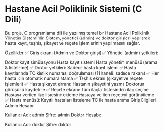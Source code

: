 # Hastane Acil Poliklinik Sistemi (C Dili)
Bu proje, C programlama dili ile yazılmış temel bir Hastane Acil Poliklinik Yönetim Sistemi'dir. Sistem, yönetici (admin) ve doktor girişleri yapılarak hasta kayıt, teşhis, şikayet ve reçete işlemlerinin yapılmasını sağlar.

Özellikler
✅ Giriş ekranı (Admin ve Doktor girişi)
✅ Yönetici (admin) yetkileri:

Doktor kayıt simülasyonu
Hasta kayıt sistemi
Hasta yönetim menüsü (arama & listeleme)
✅ Doktor yetkileri:
Sadece hasta kayıt işlemi
✅ Hasta kayıtlarında TC kimlik numarası doğrulaması (11 haneli, sadece rakam)
✅ Her hasta için otomatik numara atama
✅ Teşhis ekranı (şikayet ve reçete işlemleri)
✅ Hasta şikayet ekranı:
Hastanın şikayetini yazma
Doktorun görüşünü kaydetme
✅ Reçete ekranı:
Tüm ilaçlar listesinden ilaç seçme
Hastaya verilen ilaç listesine ekleme
Hastaya verilen reçeteyi görüntüleme
✅ Hasta menüsü:
Kayıtlı hastaları listeleme
TC ile hasta arama
Giriş Bilgileri
Admin Hesabı:

Kullanıcı Adı: admin
Şifre: admin
Doktor Hesabı:

Kullanıcı Adı: doktor
Şifre: doktor
